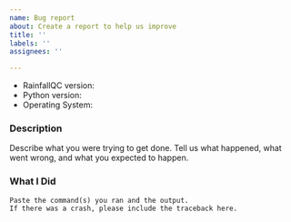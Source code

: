 ```yaml
---
name: Bug report
about: Create a report to help us improve
title: ''
labels: ''
assignees: ''

---
```


- RainfallQC version:
- Python version:
- Operating System:

### Description

Describe what you were trying to get done.
Tell us what happened, what went wrong, and what you expected to happen.

### What I Did

```
Paste the command(s) you ran and the output.
If there was a crash, please include the traceback here.
```
